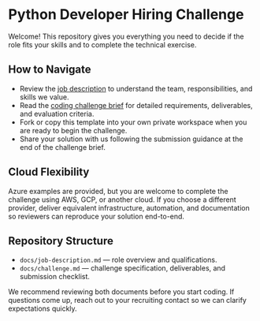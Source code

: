 # Python Developer Hiring Challenge

Welcome! This repository gives you everything you need to decide if the role fits your skills and to complete the technical exercise.

## How to Navigate
- Review the [job description](docs/job-description.md) to understand the team, responsibilities, and skills we value.
- Read the [coding challenge brief](docs/challenge.md) for detailed requirements, deliverables, and evaluation criteria.
- Fork or copy this template into your own private workspace when you are ready to begin the challenge.
- Share your solution with us following the submission guidance at the end of the challenge brief.

## Cloud Flexibility
Azure examples are provided, but you are welcome to complete the challenge using AWS, GCP, or another cloud. If you choose a different provider, deliver equivalent infrastructure, automation, and documentation so reviewers can reproduce your solution end-to-end.

## Repository Structure
- `docs/job-description.md` — role overview and qualifications.
- `docs/challenge.md` — challenge specification, deliverables, and submission checklist.

We recommend reviewing both documents before you start coding. If questions come up, reach out to your recruiting contact so we can clarify expectations quickly.

